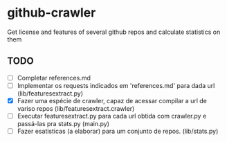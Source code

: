 # github-crawler
Get license and features of several github repos and calculate statistics on them

## TODO
- [ ] Completar references.md
- [ ] Implementar os requests indicados em 'references.md' para dada url (lib/featuresextract.py)
- [x] Fazer uma espécie de crawler, capaz de acessar compilar a url de variso repos (lib/featuresextract.crawler)
- [ ] Executar featuresextract.py para cada url obtida com  crawler.py e passá-las pra stats.py (main.py)
- [ ] Fazer esatisticas (a elaborar) para um conjunto de repos. (lib/stats.py)

